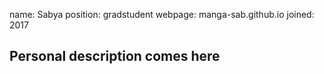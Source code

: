 name: Sabya
position: gradstudent 
webpage: manga-sab.github.io
joined: 2017



## Personal description comes here
